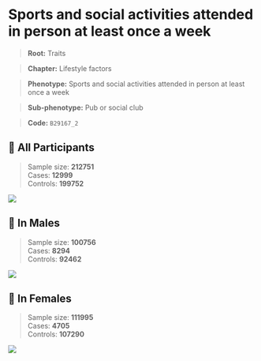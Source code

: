 # Sports and social activities attended in person at least once a week
> **Root:** Traits  

> **Chapter:** Lifestyle factors  

> **Phenotype:** Sports and social activities attended in person at least once a week  

> **Sub-phenotype:** Pub or social club  

> **Code:** `B29167_2`

## 🧪 All Participants  
> Sample size: **212751**  
> Cases: **12999**  
> Controls: **199752**
<img src="/Traits/Figures/ALL/B29167_2.png"/>
<CsvTable src="/Traits/Data/ALL/LG_B29167_2.csv" label="🔍 View full results" />

## 👨 In Males  
> Sample size: **100756**  
> Cases: **8294**  
> Controls: **92462**
<img src="/Traits/Figures/Male/B29167_2.png"/>
<CsvTable src="/Traits/Data/Male/LG_B29167_2.csv" label="🔍 View full results" />

## 👩 In Females  
> Sample size: **111995**  
> Cases: **4705**  
> Controls: **107290**
<img src="/Traits/Figures/Female/B29167_2.png"/>
<CsvTable src="/Traits/Data/Female/LG_B29167_2.csv" label="🔍 View full results" />
